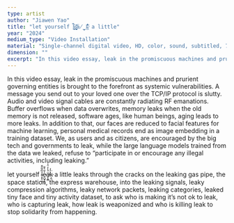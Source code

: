 ```yaml
---
type: artist
author: "Jiawen Yao"
title: "let yourself l̴͓̥̠̼̏̑̃̂̂͘ḛ̷̺̟͓͈̜̓̋̍̄̆ä̸̞̝̳́̾̓̈̾k̷͎̰̓̒͘ a little"
year: "2024"
medium_type: "Video Installation"
material: "Single-channel digital video, HD, color, sound, subtitled, 7'49''."
dimension: ""
excerpt: "In this video essay, leak in the promiscuous machines and prurient governing entities is brought to the forefront as systemic vulnerabilities. A message you send out to your loved one over the TCP/IP protocol is slutty. Audio and video signal cables are constantly radiating RF emanations..."
---
```

In this video essay, leak in the promiscuous machines and prurient governing entities is brought to the forefront as systemic vulnerabilities. A message you send out to your loved one over the TCP/IP protocol is slutty. Audio and video signal cables are constantly radiating RF emanations. Buffer overflows when data overwrites, memory leaks when the old memory is not released, software ages, like human beings, aging leads to more leaks. In addition to that, our faces are reduced to facial features for machine learning, personal medical records end as image embedding in a training dataset. We, as users and as citizens, are encouraged by the big tech and governments to leak, while the large language models trained from the data we leaked, refuse to “participate in or encourage any illegal activities, including leaking.”

let yourself l̴͓̥̠̼̏̑̃̂̂͘ḛ̷̺̟͓͈̜̓̋̍̄̆ä̸̞̝̳́̾̓̈̾k̷͎̰̓̒͘ a little leaks through the cracks on the leaking gas pipe, the space station, the express warehouse, into the leaking signals, leaky compression algorithms, leaky network packets, leaking categories, leaked tiny face and tiny activity dataset, to ask who is making it’s not ok to leak, who is capturing leak, how leak is weaponized and who is killing leak to stop solidarity from happening.
